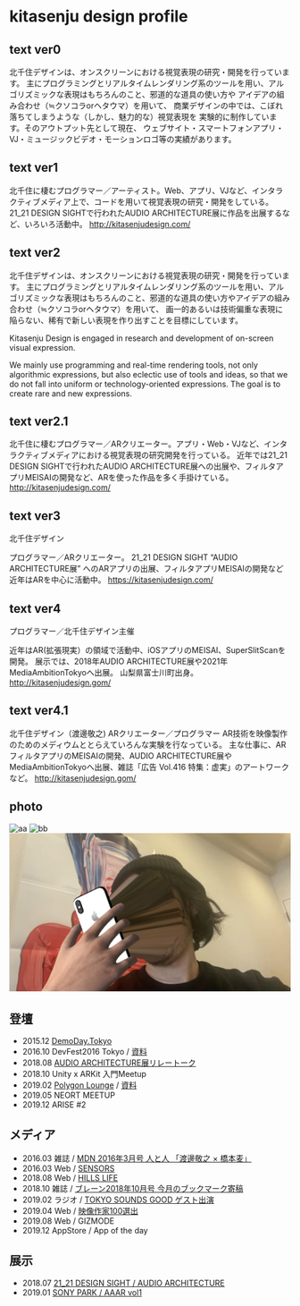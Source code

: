 # kitasenju design profile

## text ver0

北千住デザインは、オンスクリーンにおける視覚表現の研究・開発を行っています。 主にプログラミングとリアルタイムレンダリング系のツールを用い、アルゴリズミックな表現はもちろんのこと、邪道的な道具の使い方や アイデアの組み合わせ（≒クソコラorヘタウマ）を用いて、 商業デザインの中では、こぼれ落ちてしまうような（しかし、魅力的な）視覚表現を 実験的に制作しています。そのアウトプット先として現在、 ウェブサイト・スマートフォンアプリ・VJ・ミュージックビデオ・モーションロゴ等の実績があります。

## text ver1

北千住に棲むプログラマー／アーティスト。Web、アプリ、VJなど、インタラクティブメディア上で、コードを用いて視覚表現の研究・開発をしている。21_21 DESIGN SIGHTで行われたAUDIO ARCHITECTURE展に作品を出展するなど、いろいろ活動中。
http://kitasenjudesign.com/

## text ver2

北千住デザインは、オンスクリーンにおける視覚表現の研究・開発を行っています。 主にプログラミングとリアルタイムレンダリング系のツールを用い、アルゴリズミックな表現はもちろんのこと、邪道的な道具の使い方やアイデアの組み合わせ（≒クソコラorヘタウマ）を用いて、
画一的あるいは技術偏重な表現に陥らない、稀有で新しい表現を作り出すことを目標にしています。

Kitasenju Design is engaged in research and development of on-screen visual expression.

We mainly use programming and real-time rendering tools, not only algorithmic expressions, but also eclectic use of tools and ideas, so that we do not fall into uniform or technology-oriented expressions. The goal is to create rare and new expressions.

## text ver2.1

北千住に棲むプログラマー／ARクリエーター。アプリ・Web・VJなど、インタラクティブメディアにおける視覚表現の研究開発を行っている。
近年では21_21 DESIGN SIGHTで行われたAUDIO ARCHITECTURE展への出展や、フィルタアプリMEISAIの開発など、ARを使った作品を多く手掛けている。
http://kitasenjudesign.com/

## text ver3

北千住デザイン

プログラマー／ARクリエーター。
21_21 DESIGN SIGHT “AUDIO ARCHITECTURE展” へのARアプリの出展、フィルタアプリMEISAIの開発など近年はARを中心に活動中。
https://kitasenjudesign.com/

## text ver4

プログラマー／北千住デザイン主催

近年はAR(拡張現実）の領域で活動中、iOSアプリのMEISAI、SuperSlitScanを開発。
展示では、2018年AUDIO ARCHITECTURE展や2021年MediaAmbitionTokyoへ出展。
山梨県富士川町出身。http://kitasenjudesign.gom/

## text ver4.1

北千住デザイン（渡邊敬之)
ARクリエーター／プログラマー
AR技術を映像製作のためのメディウムととらえていろんな実験を行なっている。
主な仕事に、ARフィルタアプリのMEISAIの開発、AUDIO ARCHITECTURE展やMediaAmbitionTokyoへ出展、雑誌「広告 Vol.416 特集：虚実」のアートワークなど。
http://kitasenjudesign.gom/



## photo

![aa](./icon1.jpg)
![bb](./icon2.jpg)
![bb](./addict.jpg)

## 登壇

* 2015.12 [DemoDay.Tokyo](https://www.youtube.com/watch?v=eyGrbDR5uqk)
* 2016.10 DevFest2016 Tokyo / [資料](https://docs.google.com/presentation/d/1i9YYhNgjh1SH-xka3gpsCUG0zLz9njjzMuga3j6pobk/edit?usp=sharing)
* 2018.08 [AUDIO ARCHITECTURE展リレートーク](http://www.2121designsight.jp/program/audio_architecture/events.html)
* 2018.10 Unity x ARKit 入門Meetup
* 2019.02 [Polygon Lounge](https://github.com/PolygonLounge/PolygonLounge-1) / [資料](https://docs.google.com/presentation/d/1xxjXO9ay7tFBnDNa328HZXM5P5ifmdppKDBCVKLYSt8/edit?usp=sharing)
* 2019.05 NEORT MEETUP
* 2019.12 ARISE #2


## メディア

* 2016.03 雑誌 / [MDN 2016年3月号 人と人 「渡邊敬之 × 橋本麦」](https://books.mdn.co.jp/magazine/3215101003/)
* 2016.03 Web / [SENSORS](http://www.sensors.jp/post/demoday_3.html)
* 2018.08 Web / [HILLS LIFE](https://hillslife.jp/culture/2018/07/11/creative-process-4/)
* 2018.10 雑誌 / [ブレーン2018年10月号 今月のブックマーク寄稿](https://mag.sendenkaigi.com/brain/201810/bookmark/014298.php)
* 2019.02 ラジオ / [TOKYO SOUNDS GOOD ゲスト出演](https://twitter.com/TokyoSoundsGood/status/1101368964020486146)
* 2019.04 Web / [映像作家100選出](https://eizo100.jp/archives/category/2019/)
* 2019.08 Web / GIZMODE
* 2019.12 AppStore / App of the day


## 展示

* 2018.07 [21_21 DESIGN SIGHT / AUDIO ARCHITECTURE](http://2121designsight.jp/program/audio_architecture/)
* 2019.01 [SONY PARK / AAAR vol1](http://artscape.jp/exhibition/art-flash-news/2018/10151501_21045.html)
